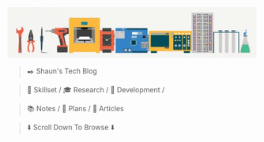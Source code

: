 ![icon](maker.png)

> ✒️ Shaun's Tech Blog

> 🔬 Skillset / 🎓 Research / 🦾 Development /

> 📚 Notes / 📝 Plans / 📖 Articles

> ⬇️ Scroll Down To Browse ⬇️
